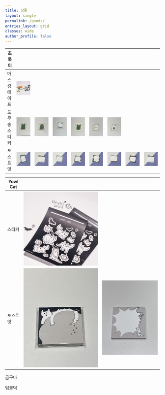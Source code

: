 ```yaml
---
title: 상품
layout: single
permalink: /goods/
entries_layout: grid
classes: wide
author_profile: false
---
```


|초록이|||||||||
|---|---|-|-|-|-|-|-|-|
|마스킹테이프|![마스킹테이프1](/assets/images/초록이/마스킹테이프/1.jpg "초록이 마스킹테이프1")||||||||
|도무송 스티커|![도무송](/assets/images/초록이/도무송/1.jpg "초록이 도무송")|![도무송](/assets/images/초록이/도무송/2.jpg "초록이 도무송")|![도무송](/assets/images/초록이/도무송/3.jpg "초록이 도무송")|![도무송](/assets/images/초록이/도무송/4.jpg "초록이 도무송")|![도무송](/assets/images/초록이/도무송/5.jpg "초록이 도무송")|![도무송](/assets/images/초록이/도무송/6.jpg "초록이 도무송")|||
|포스트잇|![포스트잇](/assets/images/초록이/포스트잇/1.jpg "초록이 포스트잇")|![포스트잇](/assets/images/초록이/포스트잇/2.jpg "초록이 포스트잇")|![포스트잇](/assets/images/초록이/포스트잇/3.jpg "초록이 포스트잇")|![포스트잇](/assets/images/초록이/포스트잇/4.jpg "초록이 포스트잇")|![포스트잇](/assets/images/초록이/포스트잇/5.jpg "초록이 포스트잇")|![포스트잇](/assets/images/초록이/포스트잇/6.jpg "초록이 포스트잇")|![포스트잇](/assets/images/초록이/포스트잇/7.jpg "초록이 포스트잇")|![포스트잇](/assets/images/초록이/포스트잇/8.jpg "초록이 포스트잇")|


|Yowl Cat|||
|---|---|-|
|스티커|![](/assets/images/yowl_cat/스티커1.jpg)||
|포스트잇|![](/assets/images/yowl_cat/포스트잇1.jpg)|![](/assets/images/yowl_cat/포스트잇2.jpg)|

곰구마



텀블벅